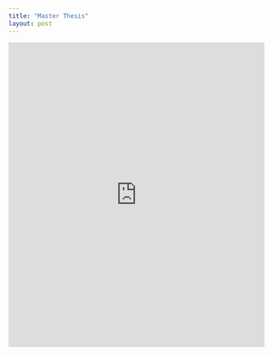 ```yaml
---
title: "Master Thesis"
layout: post
---
```


<embed src="https://drive.google.com/viewerng/
viewer?embedded=true&url=https://daannoordenbos.github.io/pdfs/MasterThesis.pdf" width="100%" height="600">
